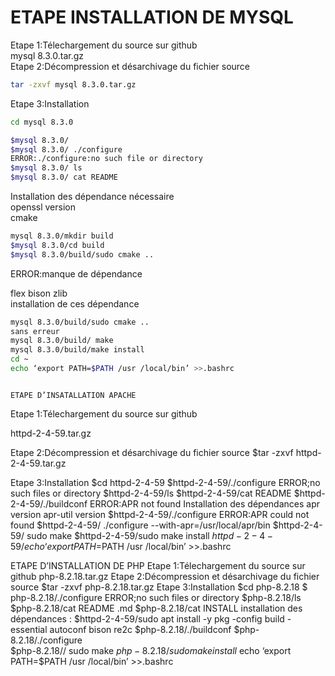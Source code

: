 # ETAPE INSTALLATION DE MYSQL

Etape 1:Télechargement du source sur github   
      mysql 8.3.0.tar.gz  
Etape 2:Décompression et désarchivage du fichier source  
```bash
tar -zxvf mysql 8.3.0.tar.gz
```
Etape 3:Installation  
```bash
cd mysql 8.3.0

$mysql 8.3.0/
$mysql 8.3.0/ ./configure
ERROR:./configure:no such file or directory
$mysql 8.3.0/ ls
$mysql 8.3.0/ cat README
```
Installation des dépendance nécessaire  
openssl version   
cmake  
```bash
mysql 8.3.0/mkdir build
$mysql 8.3.0/cd build
$mysql 8.3.0/build/sudo cmake ..
```
ERROR:manque de dépendance  

flex bison zlib  
installation de ces dépendance  
```bash
mysql 8.3.0/build/sudo cmake ..
sans erreur
mysql 8.3.0/build/ make
mysql 8.3.0/build/make install
cd ~
echo ‘export PATH=$PATH /usr /local/bin’ >>.bashrc
```
<img src="">





















	ETAPE D’INSATALLATION APACHE 
Etape 1:Télechargement du source sur github 

httpd-2-4-59.tar.gz

Etape 2:Décompression et désarchivage du fichier source
$tar -zxvf httpd-2-4-59.tar.gz

Etape 3:Installation
$cd  httpd-2-4-59
$httpd-2-4-59/./configure
ERROR;no such files or directory
$httpd-2-4-59/ls
$httpd-2-4-59/cat README 
$httpd-2-4-59/./buildconf
ERROR:APR not found
Installation des dépendances 
apr version
apr-util version
$httpd-2-4-59/./configure
ERROR:APR could not found
$httpd-2-4-59/ ./configure  --with-apr=/usr/local/apr/bin
$httpd-2-4-59/ sudo make 
$httpd-2-4-59/sudo make install
$httpd-2-4-59/ echo ‘export PATH=$PATH /usr /local/bin’ >>.bashrc


ETAPE D’INSTALLATION DE PHP 
Etape 1:Télechargement du source sur github 
php-8.2.18.tar.gz
Etape 2:Décompression et désarchivage du fichier source
$tar -zxvf php-8.2.18.tar.gz
Etape 3:Installation
$cd   php-8.2.18
$  php-8.2.18/./configure
ERROR;no such files or directory
$php-8.2.18/ls
$php-8.2.18/cat README .md
$php-8.2.18/cat INSTALL
installation des dépendances :
$httpd-2-4-59/sudo apt install -y pkg -config build -essential autoconf bison re2c
$php-8.2.18/./buildconf
 $php-8.2.18/./configure  
$php-8.2.18// sudo make 
$php-8.2.18/sudo make install
~$echo ‘export PATH=$PATH /usr /local/bin’ >>.bashrc

